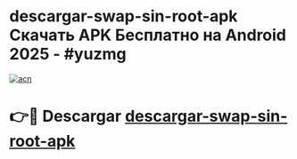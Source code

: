 # descargar-swap-sin-root-apk Скачать APK Бесплатно на Android 2025 - #yuzmg

[![acn](https://github.com/user-attachments/assets/0f9c940e-d8b0-45ae-aac7-cd30a18b3e1c)](https://apps.freeplayer.one?title=descargar-swap-sin-root-apk&ref=9RF)

# 👉🔴 Descargar [descargar-swap-sin-root-apk](https://apps.freeplayer.one?title=descargar-swap-sin-root-apk&ref=9RF)